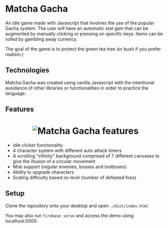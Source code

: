 # Matcha Gacha

An idle game made with Javascript that involves the use of the popular Gacha system. The user will have an automatic stat gain that can be augmented by manually clicking or pressing on specific keys. Items can be rolled by gambling away currency.

The goal of the game is to protect the green tea tree (or bush if you prefer realism.)

## Technologies
Matcha Gacha was created using vanilla Javascript with the intentional avoidance of other libraries or functionalities in order to practice the language.

## Features

<h1 align="center">
  <img
       align="center"
       src="https://imgur.com/a/9OnJVCG"
       alt="Matcha Gacha features"
  </img>
</h1>

- Idle clicker functionality
- 4 character system with different auto attack timers
- A scrolling "infinity" background comprised of 7 different canvases to give the illusion of a circular movement
- Mob support (regular enemies, bosses and lootboxes)
- Ability to upgrade characters
- Scaling difficulty based on level (number of defeated foes)

## Setup
Clone the repository onto your desktop and open `./dist/index.html`

You may also run `firebase serve` and access the demo using localhost:5000

